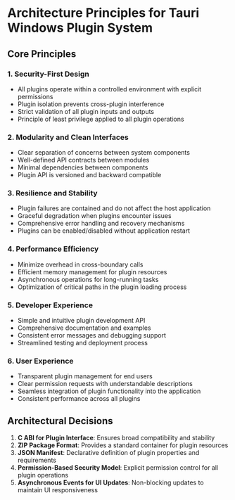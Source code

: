 # Architecture Principles for Tauri Windows Plugin System

## Core Principles

### 1. Security-First Design
- All plugins operate within a controlled environment with explicit permissions
- Plugin isolation prevents cross-plugin interference
- Strict validation of all plugin inputs and outputs
- Principle of least privilege applied to all plugin operations

### 2. Modularity and Clean Interfaces
- Clear separation of concerns between system components
- Well-defined API contracts between modules
- Minimal dependencies between components
- Plugin API is versioned and backward compatible

### 3. Resilience and Stability
- Plugin failures are contained and do not affect the host application
- Graceful degradation when plugins encounter issues
- Comprehensive error handling and recovery mechanisms
- Plugins can be enabled/disabled without application restart

### 4. Performance Efficiency
- Minimize overhead in cross-boundary calls
- Efficient memory management for plugin resources
- Asynchronous operations for long-running tasks
- Optimization of critical paths in the plugin loading process

### 5. Developer Experience
- Simple and intuitive plugin development API
- Comprehensive documentation and examples
- Consistent error messages and debugging support
- Streamlined testing and deployment process

### 6. User Experience
- Transparent plugin management for end users
- Clear permission requests with understandable descriptions
- Seamless integration of plugin functionality into the application
- Consistent performance across all plugins

## Architectural Decisions

1. **C ABI for Plugin Interface**: Ensures broad compatibility and stability
2. **ZIP Package Format**: Provides a standard container for plugin resources
3. **JSON Manifest**: Declarative definition of plugin properties and requirements
4. **Permission-Based Security Model**: Explicit permission control for all plugin operations
5. **Asynchronous Events for UI Updates**: Non-blocking updates to maintain UI responsiveness
